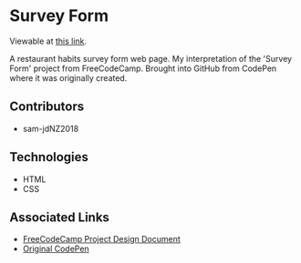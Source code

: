 # Survey Form

Viewable at [this link](https://sam-jdnz2018.github.io/survey-form/).

A restaurant habits survey form web page. My interpretation of the 'Survey Form' project from FreeCodeCamp. Brought into GitHub from CodePen where it was originally created.

## Contributors

* sam-jdNZ2018

## Technologies

* HTML
* CSS

## Associated Links

* [FreeCodeCamp Project Design Document](https://learn.freecodecamp.org/responsive-web-design/responsive-web-design-projects/build-a-survey-form)
* [Original CodePen](https://codepen.io/sam_donaldson2018/pen/JexaXX)
 
